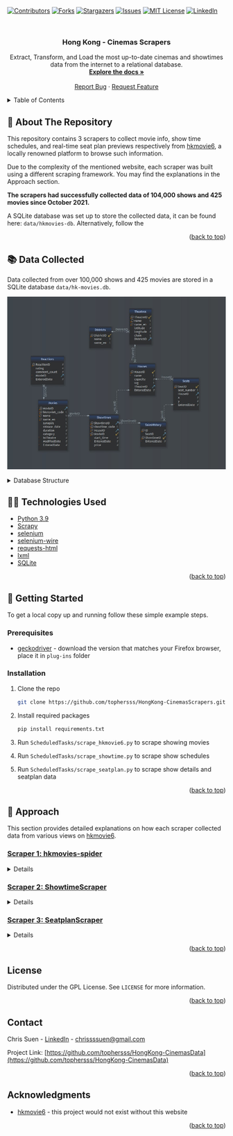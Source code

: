 <div id="top"></div>
<!--
*** Thanks for checking out the Best-README-Template. If you have a suggestion
*** that would make this better, please fork the repo and create a pull request
*** or simply open an issue with the tag "enhancement".
*** Don't forget to give the project a star!
*** Thanks again! Now go create something AMAZING! :D
-->



<!-- PROJECT SHIELDS -->
<!--
*** I'm using markdown "reference style" links for readability.
*** Reference links are enclosed in brackets [ ] instead of parentheses ( ).
*** See the bottom of this document for the declaration of the reference variables
*** for contributors-url, forks-url, etc. This is an optional, concise syntax you may use.
*** https://www.markdownguide.org/basic-syntax/#reference-style-links
-->
[![Contributors][contributors-shield]][contributors-url]
[![Forks][forks-shield]][forks-url]
[![Stargazers][stars-shield]][stars-url]
[![Issues][issues-shield]][issues-url]
[![MIT License][license-shield]][license-url]
[![LinkedIn][linkedin-shield]][linkedin-url]



<!-- PROJECT LOGO -->
<br />
<div align="center">

<h3 align="center">Hong Kong - Cinemas Scrapers</h3>

  <p align="center">
	Extract, Transform, and Load the most up-to-date cinemas and showtimes data from the internet to a relational database.
    <br />
    <a href="https://github.com/tophersss/HongKong-CinemasData"><strong>Explore the docs »</strong></a>
    <br />
    <br />
    <a href="https://github.com/github_username/repo_name/issues">Report Bug</a>
    ·
    <a href="https://github.com/github_username/repo_name/issues">Request Feature</a>
  </p>
</div>



<!-- TABLE OF CONTENTS -->
<details>
  <summary>Table of Contents</summary>
  <ol>
    <li>
      <a href="#about-the-repository">About The Repository</a>
    </li>
    <li>
        <a href="#technologies-used">Technologies Used</a>
    </li>
    <li>
        <a href="#data-collected">Data Collected</a>
    </li>
    <li>
      <a href="#getting-started">Getting Started</a>
      <ul>
        <li><a href="#prerequisites">Prerequisites</a></li>
        <li><a href="#installation">Installation</a></li>
      </ul>
    </li>
    <li>
        <a href="#approach">Approach</a>
        <ul>
            <li><a href="#approach-scraper-1">Scraper 1: hkmovies-spider</a></li>
            <li><a href="#approach-scraper-2">Scraper 2: ShowtimeScraper</a></li>
            <li><a href="#approach-scraper-3">Scraper 3: SeatplanScraper</a></li>
        </ul>
    </li>
    <li><a href="#license">License</a></li>
    <li><a href="#contact">Contact</a></li>
    <li><a href="#acknowledgments">Acknowledgments</a></li>
  </ol>
</details>



<!-- ABOUT THE REPOSITORY -->
## 🧐 About The Repository
<div id="about-the-repository"></div>

This repository contains 3 scrapers to collect movie info, show time schedules, and real-time seat plan previews respectively from [hkmovie6][hkmovie6-url], a locally renowned platform to browse such information. 

Due to the complexity of the mentioned website, each scraper was built using a different scraping framework. You may find the explanations in the Approach section.   

<strong>The scrapers had successfully collected data of 104,000 shows and 425 movies since October 2021.</strong>

A SQLite database was set up to store the collected data, it can be found here: `data/hkmovies-db`. Alternatively, follow the  


<p align="right">(<a href="#top">back to top</a>)</p>


<div id="data-collected"></div>

## 📚  Data Collected

Data collected from over 100,000 shows and 425 movies are stored in a SQLite database `data/hk-movies.db`.

![data-collected__1](screenshots/data-collected__1.jpg)

<details>
<summary>Database Structure</summary>

`Movies` table stores the movies that were shown on cinema screen in Hong Kong since the start of this project, and has a one-to-many relationship with `Showtimes` table.

Sample:

|MovieID | hkmovie6_code | name | name_en | synopsis | release_date | duration | category | InTheatre | ModifiedDate | EnteredDate | 
| :---: |  :---: | :---: | :---: | :---: | :---: | :---: | :---: | :---: | :---: | :---: | 
|367 | b8cd7320-59cd-4679-b99d-210d974ae001 | 壯志凌雲：獨行俠 | TOP GUN MAVERICK | … | 44706 | 130 | IIA | 1 | 1654135233 | 1652177462 | 
|368 | b972915a-3bb6-481c-b4ac-ac2754c8cce9 | 劇場版 咒術迴戰 0 | JUJUTSU KAISEN: ZERO | … | 44699 | 105 | IIA | 1 | 1654135233 | 1652234438 | 
|369 | 337e3399-cffb-468b-a9b3-f06b6c27991f | 壞蛋聯盟 | THE BAD GUYS | … | 44706 | 100 | I | 1 | 1654135233 | 1652263236 | 

`Showtimes` table stores the information of movie showtimes, and has a one-to-many relationship with `SalesHistory` table. 

Each record in `SalesHistory` represents each seat taken in a movie show.

[SQLiteStudio] (https://sqlitestudio.pl/) was used to manage and query the database.

</details>


<!-- TECHNOLOGIES USED -->
<div id="technologies-used"></div>

## 👨‍💻  Technologies Used

* [Python 3.9](https://www.python.org/downloads/release/python-391/)
* [Scrapy](https://pypi.org/project/Scrapy/2.5.0/)
* [selenium](https://pypi.org/project/selenium/4.1.3/)
* [selenium-wire](https://pypi.org/project/selenium-wire/4.6.3/)
* [requests-html](https://pypi.org/project/requests-html/0.10.0/)
* [lxml](https://pypi.org/project/lxml/4.6.3/)
* [SQLite](https://www.sqlite.org/index.html)


<p align="right">(<a href="#top">back to top</a>)</p>


<!-- GETTING STARTED -->
<div id="getting-started"></div>

## 🚀 Getting Started

To get a local copy up and running follow these simple example steps.


<div id="prerequisites"></div>

### Prerequisites

* [geckodriver](https://github.com/mozilla/geckodriver/releases) - download the version that matches your Firefox browser, place it in `plug-ins` folder


<div id="installation"></div>

### Installation

1. Clone the repo
   ```sh
   git clone https://github.com/tophersss/HongKong-CinemasScrapers.git
   ```
2. Install required packages
   ```sh
   pip install requirements.txt
   ```
    
3. Run `ScheduledTasks/scrape_hkmovie6.py` to scrape showing movies

4. Run `ScheduledTasks/scrape_showtime.py` to scrape show schedules

5. Run `ScheduledTasks/scrape_seatplan.py` to scrape show details and seatplan data


<p align="right">(<a href="#top">back to top</a>)</p>



<!-- APPROACH -->
<div id="approach"></div>

## 👣 Approach

This section provides detailed explanations on how each scraper collected data from various views on [hkmovie6][hkmovie6-url].
 

<div id="approach-scraper-1"></div>

### <u>Scraper 1: hkmovies-spider</u>
<details>
As the starting point of the whole scraping process, this scraper was used to collect details of the movies that are or will be showing in cinemas, including:

* **hkmovie6_code**: a unique 36-characters string that constitutes the url address to a "Movie Profile" screen
* **movie titles**
* **synopsis**
* **release date**
* **duration**
* **category**: film classification
* **rating**: a score generated through the votes of hkmovie6's user community 
* **like**: number of thumb ups from the users
* **comment count**: number of comments from the users 

There were a handful of fields to collect, and not all were visible on the ["Showing Movies" screen](https://hkmovie6.com/showing).
<img src="screenshots/approach_scraper1__1.jpg" alt="Logo" height="285" width="510">

To view information such as release date, one had to navigate to the ["Movie Profile" screen](https://hkmovie6.com/movie/f338f630-ccf0-4664-a670-330ecb07fb1c).
<img src="screenshots/approach_scraper1__2.jpg" alt="Logo" height="285" width="380">

I chose to build this scraper with Scrapy because it provides an asynchronous mechanism to make requests in parallel which was perfect for my need to follow the movies from the "Showing Movies" screen to their own "Profile" screens.

The plan was to let the scraper start in ["Showing Movies" screen](https://hkmovie6.com/showing), scrape the hyperlinks to all showing movies, 
and loop through each ["Movie Profile" screen](https://hkmovie6.com/movie/f338f630-ccf0-4664-a670-330ecb07fb1c) to scrape the necessary details.  

<img src="screenshots/approach_scraper1__3.jpg" alt="Logo" height="285" width="450">

Unfortunately, the href attribute of this &lt;a&gt; tag was generated by JavaScript which Scrapy is unable to handle. As a workaround, 
[requests-html](https://pypi.org/project/requests-html/0.10.0/) was used to render the JavaScript and load the href attributes 
on the ["Showing Movies" screen](https://hkmovie6.com/showing), before passing them as a list to the Scrapy crawler.

```python
from requests_html import HTMLSession

_session = HTMLSession()
_r = _session.get('https://hkmovie6.com/showing')
_r.html.render(timeout=30)
```

The crawler then used the css selectors and regular expressions defined in the `MoviespiderSpider` class in `hkmovie/hkmovie/spiders/MovieSpider.py` to scrape the above-mentioned fields.

At 10:00am, 06:00pm, 02:00am every day, Windows Task Scheduler ran `ScheduledTasks/scrape_hkmovie6_code.bat` 
to start this scraper. 

<p align="right">(<a href="#top">back to top</a>)</p>

</details>


<div id="approach-scraper-2"></div>

### <u>Scraper 2: ShowtimeScraper</u>
<details>
After the showing movies are identified, the next step is to find the showtimes.

Imho, this part proved to be the most challenging as none of the conventional/popular scraping frameworks worked.

Movie showing schedule could be found in this url: [https://hkmovie6.com/movie/{hkmovie6_code}/showtime](https://hkmovie6.com/movie/f338f630-ccf0-4664-a670-330ecb07fb1c/showtime)
<img src="screenshots/approach_scraper2__1.jpg" alt="Logo" height="285" width="650">

To browse the available shows of a specific date, hit the button for that date.

To bring up the real-time seatplan, 
hit the "showing time button" and the seatplan would open in this url:
[https://hkmovie6.com/movie/{hkmovie6_code}/showtime/{showtime_code}](https://hkmovie6.com/movie/f338f630-ccf0-4664-a670-330ecb07fb1c/showtime/986fc01e-85d7-4c82-8ab8-c1cd4a966450)

<img src="screenshots/approach_scraper2__2.jpg" alt="Logo" height="55" width="140">

All I needed to do was to figure out a way to collect `showtime_code`.

And immediately two problems emerged:
1. show schedules of different dates were generated on date button click - I couldn't use Scrapy to scrape the dynamic content without proper pagination
2. urls to seatplans were not embedded in the HTML, not even after JavaScript was rendered

I spent a considerable amount of time to read the raw HTML, track the click event with DevTools, make HTML request with custom headers; none worked.

Using selenium to simulate the button clicks was the last thing I want to do because of how inefficient, time and resource consuming it was. 

At some point, I discovered an HTML request called `ListByMovieAndDate` with all the `showtime_code` concealed in its response.
<img src="screenshots/approach_scraper2__3.jpg" alt="Logo" height="355" width="885">

However, the website's backend was using [gRPC-Web client](https://github.com/grpc/grpc-web) 
and did not accept normal HTML requests, thus the [requests](https://pypi.org/project/requests/) library was not a viable option.

Eventually, I found [selenium-wire](https://pypi.org/project/selenium-wire/), a library that gives you access to underlying requests made by the browser.
Using it I was able to skip the part where the browser clicks through every "showing time button" and saved tons of time, despite still needing to simulate clicks on date button.

At 10:15am, 08:15pm every day, Windows Task Scheduler ran `ScheduledTasks/scrape_showtime.bat` 
to start this scraper. 

<p align="right">(<a href="#top">back to top</a>)</p>

</details>


<div id="approach-scraper-3"></div>

### <u>Scraper 3: SeatplanScraper</u>
<details>

Once the `showtime code` were loaded to the database, the final step was to loop through the seatplan urls to acquire:
* seatplan diagram
* seats that are taken
* cinema house name
* showing time
* ticket price

<img src="screenshots/approach_scraper3__1.jpg" alt="Logo" height="385" width="655">

Scrapy was definitely the fastest, most pleasing solution **IF** the seatplan was not generated by JavaScript. 
Moreover, the seatplan svg element sometimes took a few seconds to load up, and the amount of time was unpredictable.
Hence, I went with selenium which had a nice feature to scrape web elements as soon as they are present, 
that few seconds it saved could add up to 30+ minutes when dealing with over 800 urls which was often the case.

That being said, selenium was a clumsy tool and was not meant for crawling. 
To ensure the data collected was up-to-date, I expected the scraper to run multiple times each day to scrape from thousands of urls.
And selenium, being primarily an automated browser testing framework, was rather disappointing in terms of speed and stability.

To optimize its speed, 3 threads were created to execute the scrape function independently.
The average runtime to scrape 1000 urls with a single thread was ?? seconds, 
and decreased drastically to 1185 seconds **(?? %)** with three threads. (performance plateaued at 3 threads)

To improve the stability of the selenium drivers which often crash after scraping around 600 urls,
I introduced the retry decorator to functions that need to interact with the browser, for example:
```python
@retry(retry=(
            retry_if_exception_type(TimeoutException) |
            retry_if_exception_type(AttributeError) |
            retry_if_exception_type(WebDriverException)
        ),
       stop=stop_after_attempt(5), wait=wait_random(min=5, max=20))
def _load_url(self, url):
    self.driver.get(url)
```

Whenever an exception is caught, the scraper retries the function for 5 times before raising a custom error: `Terminator`.
The scraper then brings down and recreates the selenium driver. All these happen independently in their own thread.

Once finished, the scraper would return a list of dictionaries containing the data mentioned in the beginning of this section.

Seatplan data such as seat number, x/y coordinates of the occupied seats, etc., were found in the svg elements' attributes.
The [lxml](https://pypi.org/project/lxml/) library was used to process the seatplan svg to obtain those data. 

This scraper ran at 10:30am, 08:30pm everyday through this file: `ScheduledTasks/scrape_hkmovie6_code.py`, 
with the parameter: `query_by="unknown_date"` to scrape shows that were just added by Scraper 2 (ShowtimeScraper).

At 12:00pm, 05:00pm, 10:00pm, 03:00am this scraper ran with the parameter:`query_by="last_n_hour"` (where `n` was set to 5)
to scrape shows that were displayed on screen in the last 5 hours.


</details>

<p align="right">(<a href="#top">back to top</a>)</p>


<!-- LICENSE -->
<div id="license"></div>

## License

Distributed under the GPL License. See `LICENSE` for more information.

<p align="right">(<a href="#top">back to top</a>)</p>



<!-- CONTACT -->
<div id="contact"></div>

## Contact

Chris Suen - [LinkedIn][linkedin-url] - chrissssuen@gmail.com

Project Link: [https://github.com/tophersss/HongKong-CinemasData](https://github.com/tophersss/HongKong-CinemasData)

<p align="right">(<a href="#top">back to top</a>)</p>



<!-- ACKNOWLEDGMENTS -->
<div id="Acknowledgments"></div>

## Acknowledgments

* [hkmovie6][hkmovie6-url] - this project would not exist without this website

<p align="right">(<a href="#top">back to top</a>)</p>



<!-- MARKDOWN LINKS & IMAGES -->
<!-- https://www.markdownguide.org/basic-syntax/#reference-style-links -->
[contributors-shield]: https://img.shields.io/github/contributors/tophersss/HongKong-CinemasScrapers?style=for-the-badge
[contributors-url]: https://github.com/tophersss/HongKong-CinemasScraper/graphs/contributors
[forks-shield]: https://img.shields.io/github/forks/tophersss/HongKong-CinemasScrapers?style=for-the-badge
[forks-url]: https://github.com/tophersss/HongKong-CinemasScraper/network/members
[stars-shield]: https://img.shields.io/github/stars/tophersss/HongKong-CinemasScrapers?style=for-the-badge
[stars-url]: https://github.com/tophersss/HongKong-CinemasScraper/stargazers
[issues-shield]: https://img.shields.io/github/issues/tophersss/HongKong-CinemasScrapers?style=for-the-badge
[issues-url]: https://github.com/tophersss/HongKong-CinemasScraper/issues
[license-shield]: https://img.shields.io/github/license/tophersss/HongKong-CinemasScrapers?style=for-the-badge
[license-url]: https://github.com/github_username/repo_name/blob/master/LICENSE.txt
[linkedin-shield]: https://img.shields.io/badge/-LinkedIn-black.svg?style=for-the-badge&logo=linkedin&colorB=555
[linkedin-url]: https://www.linkedin.com/in/chris-suen-617b57242/
[product-screenshot]: images/screenshot.png
[hkmovie6-url]: https://hkmovie6.com
